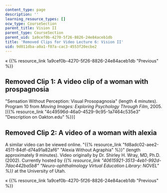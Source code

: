 ```yaml
---
content_type: page
description: ''
learning_resource_types: []
ocw_type: CourseSection
parent_title: Vision II
parent_type: CourseSection
parent_uid: 1a9cef0b-4270-5f26-8826-24e84aceb1db
title: 'Removed Clips for Video Lecture 6: Vision II'
uid: 9d011dba-a0a1-f07a-cac3-4553f20ecbe2
---
```


« {{% resource_link 1a9cef0b-4270-5f26-8826-24e84aceb1db "Previous" %}}

Removed Clip 1: A video clip of a woman with prospagnosia
---------------------------------------------------------

"Sensation Without Perception: Visual Prosopagnosia" (length 4 minutes). Program 10 from _Moving Images: Exploring Psychology Through Film_, 2005. \[{{% resource_link "4c49596d-46a0-4529-9c95-1a7464c535e3" "Description on Oakton.edu" %}}\]

Removed Clip 2: A video of a woman with alexia
----------------------------------------------

A similar video can be viewed online. "{{% resource_link "fd8adc02-aee2-4511-84df-d74a91a82af6" "Alexia Without Agraphia" %}}" (length approximately 9 minutes). Video originally by Dr. Shirley H. Wray, MD, Ph.D. (2002). Currently hosted by _{{% resource_link "40615921-3513-4eb1-992d-7dac442ba5b8" "Neuro-ophthalmology Virtual Education Library: NOVEL" %}}_ at the University of Utah.

« {{% resource_link 1a9cef0b-4270-5f26-8826-24e84aceb1db "Previous" %}}